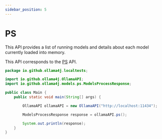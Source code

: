 ```yaml
---
sidebar_position: 5
---
```


# PS

This API provides a list of running models and details about each model currently loaded into memory.

This API corresponds to the [PS](https://github.com/ollama/ollama/blob/main/docs/api.md#list-running-models) API.

```java
package io.github.ollama4j.localtests;

import io.github.ollama4j.OllamaAPI;
import io.github.ollama4j.models.ps.ModelsProcessResponse;

public class Main {
    public static void main(String[] args) {

        OllamaAPI ollamaAPI = new OllamaAPI("http://localhost:11434");

        ModelsProcessResponse response = ollamaAPI.ps();

        System.out.println(response);
    }
}
```